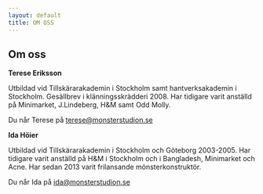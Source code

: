 ```yaml
---
layout: default
title: OM OSS
---
```


## Om oss

**Terese Eriksson**

Utbildad vid Tillskärarakademin i Stockholm samt hantverksakademin i Stockholm. Gesällbrev i klänningsskrädderi 2008. Har tidigare varit anställd på Minimarket, J.Lindeberg, H&M samt Odd Molly.

Du når Terese på [terese@monsterstudion.se](terese@monsterstudion.se)


**Ida Höier**

Utbildad vid Tillskärarakademin i Stockholm och Göteborg 2003-2005. Har tidigare varit anställd på H&M i Stockholm och i Bangladesh, Minimarket och Acne. Har sedan 2013 varit frilansande mönsterkonstruktör.

Du når Ida på [ida@monsterstudion.se](ida@monsterstudion.se)

